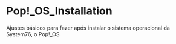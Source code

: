 # Pop!_OS_Installation
Ajustes básicos para fazer após instalar o sistema operacional da System76, o Pop!_OS
